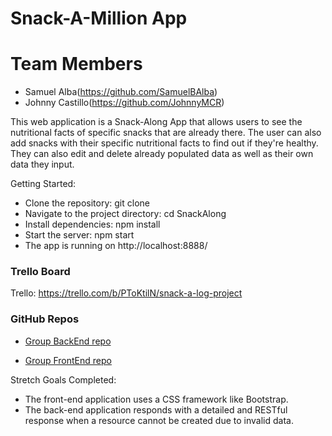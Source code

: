 # Snack-A-Million App

# Team Members
- Samuel Alba(https://github.com/SamuelBAlba)
- Johnny Castillo(https://github.com/JohnnyMCR)

This web application is a Snack-Along App that allows users to see the nutritional facts of specific snacks that are already there. The user can also add snacks with their specific nutritional facts to find out if they're healthy. They can also edit and delete already populated data as well as their own data they input.

Getting Started:
- Clone the repository: git clone
- Navigate to the project directory: cd SnackAlong
- Install dependencies: npm install
- Start the server: npm start
- The app is running on http://localhost:8888/

### Trello Board
Trello: https://trello.com/b/PToKtilN/snack-a-log-project

### GitHub Repos
- [Group BackEnd repo](https://github.com/SamuelBAlba/SnackAlong-BackEnd)

- [Group FrontEnd repo](https://github.com/SamuelBAlba/SnackAlong-FrontEnd)

Stretch Goals Completed:
- The front-end application uses a CSS framework like Bootstrap.
- The back-end application responds with a detailed and RESTful response when a resource cannot be created due to invalid data.
